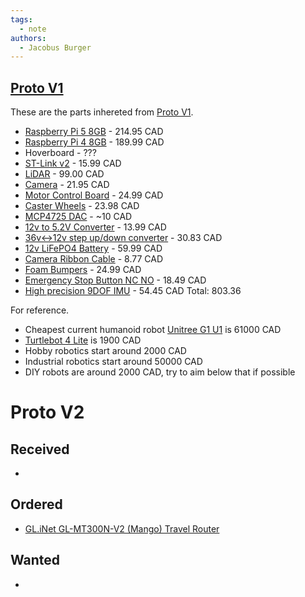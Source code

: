 ```yaml
---
tags:
  - note
authors:
  - Jacobus Burger
---
```


## [Proto V1](Archive/Proto%20V1/Proto%20V1.md)
These are the parts inhereted from [Proto V1](Archive/Proto%20V1/Proto%20V1.md).
- [Raspberry Pi 5 8GB](https://www.canakit.com/canakit-raspberry-pi-5-starter-kit-red-white.html) - 214.95 CAD
- [Raspberry Pi 4 8GB](https://www.amazon.ca/CanaKit-Raspberry-Starter-Kit-8GB/dp/B08DHC7KG8/ref=sr_1_2?crid=1I4DLOP72SVX0&dib=eyJ2IjoiMSJ9.Er3kxyNW7MVe6jX6fO_os4_j30uR_FRZM3neZAWKjfz9rbwepgP4QASnURxf9zut0D-y2YZib9UouZS_BGFV0Zz-oO93FWw698ieV7NJ44nr96ITdV3V4NR85lYHFJfALIhjGnjcbUtzAF3fDPfFNeBTQIBVvTYSu5tZgByZNjUWmxjp8RuIv-wU7-DfbHoe1A9ilVitBhq6rbHEXePWF-tzp-tDTg2Rf1K4QOWiCxSFjLDzgS3UbzMcwn9oaL4lSDAw3sC0E7qb2P6CmYKKgsEJKnAzn8PvV8_s3OMfAAA.OH21ZBO0yw3lsdUOJTclQvgl6I4Y3I-ME6nSxrzfFAo&dib_tag=se&keywords=raspberry%2Bpi%2B4%2BB%2B8GB%2Bcanakit&qid=1720821522&sprefix=raspberry%2Bpi%2B4%2Bb%2B8gb%2Bcanaki%2Caps%2C157&sr=8-2&th=1) - 189.99 CAD
- Hoverboard - ???
- [ST-Link v2](https://www.amazon.ca/ST-Link-v2-Programmer-Debugger-Microcontrollers/dp/B0B891QGHC/ref=sr_1_9?crid=3GWDLYWTS4RGT&dib=eyJ2IjoiMSJ9.GNK_TyB7DH8Hs42rrmvLDsPLGUx8ITue9VpYF7CcfUOFArMP6dmZsFt2l-4o4NbHqm6DaEEFRSz9-KDnRngr8ZnUHQ2ULzeqGwKfRv6RsmOgtdsrCvLMNdFMEP6_UBl0S36Eymgdkwjj0g_Ildf9FL_H9ZXamlHen86v73zkaKOmDVc3RT31rpqBYCUsDsO66IDZYjyb0nQzXs4AgVc5VBwnl6XdiWLuCzFpHuXa-uvS6C8qgsTfd_zvoRpFGbA8D1TGuarusqqiKdhTqoPXD1SSIx_3tGKZ-m8LbvSLx6M.-MmKpxMA3yfszT8CfnuXorEPQOPWxeWB40YvouP-d7g&dib_tag=se&keywords=ST-Link+V2&qid=1715879795&sprefix=st-link+v2%2Caps%2C222&sr=8-9) - 15.99 CAD
- [LiDAR](https://www.amazon.com/Slamtec-RPLIDAR-Scanning-Avoidance-Navigation/dp/B07TJW5SXF/ref=sr_1_2?keywords=slamtec+lidar&qid=1657681907&sprefix=slamtec%2Caps%2C98&sr=8-2) - 99.00 CAD
- [Camera](https://www.amazon.ca/gp/product/B08Q34FKFY/ref=ewc_pr_img_1?smid=AV3WCPW70PEXC&psc=1) - 21.95 CAD
- [Motor Control Board](https://www.amazon.ca/RioRand-Brushless-Hallless-Electric-Controller/dp/B087M3GVYX/ref=sr_1_4_sspa?crid=14C8P36DNBYDP&dib=eyJ2IjoiMSJ9.rYa20uLTFexQYIr-Lj7kl0vlflpkTzn50SsSu5uZpkB8RYyogN3m9TloQNaE9ZHByjYhJCGYbGrgXowg5xbpUnDM2LXFIsGx_6_bQ0Z0aF23vNeEMhQtQMhtX5E_I0Mo-SnVYMWimhmM6bjkmTWIVpjvIX2u1DnW-nS_H07sEeh6y9egTqXmq_jMDlQc1tWNT4RhmRBvtLp8pKq4ib45fTf8vCsUUSrWuU_oWQmltKC8xNElXtFSBnvfCm9B2Z0nD1lGGAB8HXChEaRDTam29zXkwt94bo4G6eu6uB1ExZ0.Rtnrjc8AKnfmwU3_iJ4N2xYZaIcspYK3SDSFNgUfnjU&dib_tag=se&keywords=brushless%2Bmotor%2Bcontroller&qid=1718235038&sprefix=brushless%2Bmotor%2B%2Caps%2C199&sr=8-4-spons&sp_csd=d2lkZ2V0TmFtZT1zcF9hdGY&th=1) - 24.99 CAD
- [Caster Wheels](https://www.amazon.ca/ASHGOOB-Casters-Locking-Polyurethane-Castors/dp/B085RQFMYR/ref=sr_1_8?dib=eyJ2IjoiMSJ9.nKruExs_x_C-7h1layYxUok98FqkpWg1okDEG-uMqX5m_tTS398xTBN6KkL37BqJoSzgbpSvpz_4Ftqs_2m7YrsQtHBfbIGbriRpfC0rtr8gVkTTU7_5aQvBBzlqy2MOedp2nwZGDouo1NLaZ3XExm-4j-dz4sP0ozSpLY-BKox1JNIjrx1nC93YKbzNTi6XUGukOnxWxtU6zD_hD0vbwyn2zcDkO0Qw02LWxBkcNsBaQKXK7x1-VOC3CgHdC7XRvGyAW4GU0xz7KwzQyhtOZ_utLC93kMOAcnXOioT5gz4.YBYbZPV4ut83pBRiae9qwb6Fa4vxizyskWEx6aSHgRM&dib_tag=se&keywords=2%2Binch%2Bcaster&qid=1717535496&sr=8-8&th=1) - 23.98 CAD
- [MCP4725 DAC](https://www.amazon.ca/Teyleten-Robot-Breakout-Development-Raspberry/dp/B0BWTX88JL/ref=sr_1_4?crid=171SL9SWL9HQR&dib=eyJ2IjoiMSJ9.ImU7HQxF9ksRmAwOXdVDeBvHDsXKVZYzM1uvUWyU2eHBpLpNrRVfoe7JPvDpdpdVBy3uWjRvhpVRpkjkKzhHVhdYyVUPVC7iF82R_apIKsU8fh2UiuboMNwEZlj8459-jz3dQR7Gt6FaX1dVoaMG-3Ls4TYPlrYD7c-MmSXo-kdyice0yCPIFrVP55IoP7UfIebeAx2Ekny59F0-Rt0OrmHtTxjrjZ5qxineKjHaUT9K3CAQca58mhH5xTR5v5yQUlx9AGi_y4vfRtH3b6b4hawyUaIsZ6wZQWel1_qgp3I.Nd5FbitoK8VNDg60PW22-o26V3yGrdWl361J4iYiQlo&dib_tag=se&keywords=MCP4725&qid=1719003014&sprefix=mcp4725%2Caps%2C152&sr=8-4) - ~10 CAD
- [12v to 5.2V Converter](https://www.amazon.ca/DAOKAI-Converter-Voltage-Regulator-Charging/dp/B09YYG4Y5Z/ref=sr_1_6?crid=7EI9KWHPGF8N&dib=eyJ2IjoiMSJ9.4ihkAs2HDil07Y5qYU_8M8wu-k60CYWjt1N1e7cMQbVmyTQ-iQyrSPj8lM630ACl4OaroqxfYD_RkIq0lmeF7Q8aIKFuYEwXxEJrzPaNruWJ-D5zDXnzSF8mfIjkGmjdv-bPkq18A1pPM7gW-O4XpzUaDty-wbJeoMdn_xLJN6gGTwnhGe-Zw46Sc7IMHfGYQJj_FJZ4fvnmMi6T4u9o9XEJdu1aN5-dV2OvFZZCHjQF8vufVbQz-HJPAoGlgsKtQFiCknXfuMGr27y35Lr-fCqE6KAMVtujSMOOqhug8KY.fv4TmzAHkjDYX5YuV9JP8LAW62imniYEhqbe-axbsDM&dib_tag=se&keywords=12v+to+5.1v+5a+converter+usb&qid=1717693770&sprefix=12v+to+5+1v+5a+converter+usb%2Caps%2C135&sr=8-6) - 13.99 CAD
- [36v<->12v step up/down converter](https://www.amazon.ca/DROK-Waterproof-Automatic-Regulator-Stabilizer/dp/B018WZK5XQ/ref=sr_1_11?crid=1RKPI5I2OMZQH&dib=eyJ2IjoiMSJ9.g6auky3fdxYSopUoIO67t0uExf0VOY3aBjUokOFIx8gq9ZScHVUnR757piYgqws6sIIpPRv3UsCmS3xczYKvF7rnCYuxwvVZUKJLHvHolxFpw2mJDkR0zLTZ4lVzTbxVxWYq_o1Y0AGTnHXYk41_GzjkXLWxC-6LNXcCfyhH8uOrxFxoFaRXaOBBvoOFmdMGzqN3ZydRXo9U8f1BJoEQmgWCplsyT_wuYWW9aL77wanXdUYB5eEUd2VRmHwuG0mmXS2ydz_-zgt3aSveQP0VYT572je_P8sz2aDKH-q_nHg.fjpLlSuzemNcDtB2YvItt1lBAaUnIZKFyaJa5yQDxGQ&dib_tag=se&keywords=36v+to+12v+converter+up+down+converter&qid=1719425651&sprefix=36v+to+12v+converter+up+down+converte%2Caps%2C122&sr=8-11) - 30.83 CAD
- [12v LiFePO4 Battery](https://www.amazon.ca/NASTIMA-Rechargeable-Phosphate-Scooters-Fishfinder/dp/B0B5WBHDDN/ref=sr_1_6?crid=2RDRA6ID3JJ7U&dib=eyJ2IjoiMSJ9.e2MI3ho8RhshoT2xJamrhE3x-ETi_3gHLIvpi2__nyyTfMmzTqohNbI8X3xnfpD25r6_3g-1Pgcuz6rOS3AZMrNk6btjsW3xmUsYOorY-JUw7KZVg9I8wZnbwOKb43gnyzK87HQENPGQe0zhixCKPoZnuwaqWvU-RWTgkO9oyY89xkFHhU3RSHhJYpV5kQnWPfnzAZugetWrz8vOjFQN7QZZy_I7zxIaiQHEpuo3wKT7sa1GOn8_D7WNCu5KwwtrdiSfrqX-TalIoTXbeXYUaFXmqX-Khvcmg1gZbItb_Qs.5xYenCdAWmZR3dGR_gSTeaDXKsKBQ9j8ggTkSZg256U&dib_tag=se&keywords=lifepo4%2B12v%2B8ah&qid=1717701859&sprefix=lifepo4%2B12v%2B8ah%2Caps%2C165&sr=8-6&th=1) - 59.99 CAD
- [Camera Ribbon Cable](https://www.amazon.ca/Ribbon-Flexible-Raspberry-Module-Camera/dp/B07QWLH6HK/ref=sr_1_5?crid=34V47ICSVTJ5X&dib=eyJ2IjoiMSJ9.f9qLmOxpnOeEFNpbCaWxaa9gYHDjzyIhnVAkcB4Lp6OjdPGZBR-6O9TMPyTOyxtydpy3dqzl9zhVsbT_qM2N7UYGxFeKBYENjrTAw9Cmj6Oo3dVTI4gLYZ-VKQ05iB4JbgjxKeSs03I5XZOPMlqYn9L5bmNytspX2mPWWV13eYuH_8ovWLOT-UOLPqBognxSs1WFSaOzadbnjmY3eS1Fxp4C_Kq6AjL-hOSUC4yrgtPYTFiJRZVvIpkCByiQbQuogpwoVR5VGJ5iPHfrU7TCRHIi0ycfL82AaDRlVeC8EH4.lttQWH10r1FrquV8ik8LIWNJHhvAtR0OAwqMoHWd3Pg&dib_tag=se&keywords=raspberry+pi+camera+ribbon+flex+extension+cable&qid=1715791625&sprefix=raspberry+pi+camera+ribbon+cable+%2Caps%2C149&sr=8-5) - 8.77 CAD
- [Foam Bumpers](https://www.amazon.ca/Roving-Cove-Corners-Corner-Cushion/dp/B00PTL668U) - 24.99 CAD
- [Emergency Stop Button NC NO](https://www.amazon.ca/Baomain-Emergency-Button-Weatherproof-Pushbutton/dp/B00NTT91Y0/ref=pd_day0_d_sccl_3_3/141-8270664-9911469?pd_rd_w=U7V7M&content-id=amzn1.sym.a0f07c06-3bfe-427e-9527-5be8cea27b66&pf_rd_p=a0f07c06-3bfe-427e-9527-5be8cea27b66&pf_rd_r=KFWDJAX9CDV9FKGVR00Z&pd_rd_wg=skF04&pd_rd_r=28aa22d0-6608-4209-b117-0473a23b1fe1&pd_rd_i=B00NTT91Y0&psc=1) - 18.49 CAD
- [High precision 9DOF IMU](https://www.amazon.ca/Adafruit-Absolute-Orientation-Fusion-Breakout/dp/B017PEIGIG/ref=pd_ci_mcx_mh_mcx_views_0?pd_rd_w=4ie8i&content-id=amzn1.sym.d89e4a4e-5696-4c12-9830-260f358f425a:amzn1.symc.40e6a10e-cbc4-4fa5-81e3-4435ff64d03b&pf_rd_p=d89e4a4e-5696-4c12-9830-260f358f425a&pf_rd_r=AXEK9WNYV47K6QFV9647&pd_rd_wg=DWuFf&pd_rd_r=0271ef90-03cf-4ced-a6ae-542d8a3a7236&pd_rd_i=B017PEIGIG) - 54.45 CAD
Total: 803.36

For reference.
- Cheapest current humanoid robot [Unitree G1 U1](https://ca.robotshop.com/products/unitree-g1-edu-standard-u1-humanoid-robot-us) is 61000 CAD
- [Turtlebot 4 Lite](https://ca.robotshop.com/products/clearpath-robotics-turtlebot-4-lite-mobile-robot) is 1900 CAD
- Hobby robotics start around 2000 CAD
- Industrial robotics start around 50000 CAD
- DIY robots are around 2000 CAD, try to aim below that if possible

# Proto V2

## Received
- 

## Ordered
- [GL.iNet GL-MT300N-V2 (Mango) Travel Router](https://www.amazon.ca/GL-MT300N-V2-Converter-Pre-Installed-Performance-Compatible/dp/B073TSK26W/ref=sr_1_5?crid=29DKJEY3M7NXV&dib=eyJ2IjoiMSJ9.hs1OPJDykvs6nbvLopN23XydX83ini845R0qRufj6qSVl6Kx5I0MZi5Bfv5-7OdAEQ3x_J9l6CJRMn_BFAspwGJ9KH7ficH0l1zZf_c4rg_ptPxfSf7xpr0dOtePWotU6C7gNFLVLixmGQhiQ_I7b_2B4tjJNKlc81o3D4OhP-CRHMcEDn22eicJRNsO4nmpird1DZS24FzesuoR712VS5Kjr0EpIKLX0nCbIgDwJBO-FB896Yv6iy1V7ZoLvo6g77reMwctOBw9SeXGJUqyQsaMePTvVA3bQu5wYEkgSmw.SHrykZl0qgtsIumevlO_UWo37A2SX0sxdXiS4Tfchy8&dib_tag=se&keywords=mango+router&qid=1727906824&sprefix=mango+rout%2Caps%2C135&sr=8-5)

## Wanted
- 
